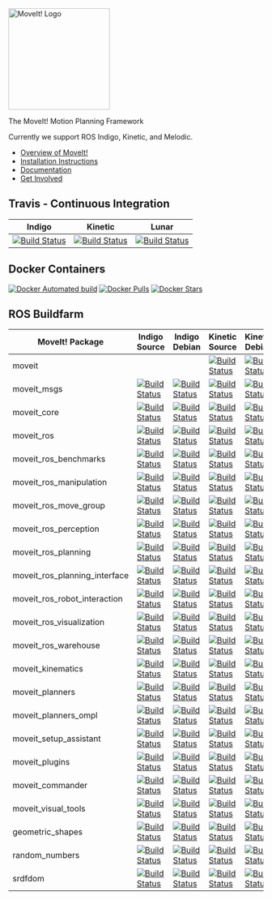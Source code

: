 <img src="http://moveit.ros.org/assets/images/moveit2_logo_black.png" alt="MoveIt! Logo" width="200"/>

The MoveIt! Motion Planning Framework

Currently we support ROS Indigo, Kinetic, and Melodic.

- [Overview of MoveIt!](http://moveit.ros.org)
- [Installation Instructions](http://moveit.ros.org/install/)
- [Documentation](http://moveit.ros.org/documentation/)
- [Get Involved](http://moveit.ros.org/documentation/contributing/)

## Travis - Continuous Integration

Indigo | Kinetic | Lunar
------ | ---- | -------
[![Build Status](https://travis-ci.org/ros-planning/moveit.svg?branch=indigo-devel)](https://travis-ci.org/ros-planning/moveit) | [![Build Status](https://travis-ci.org/ros-planning/moveit.svg?branch=kinetic-devel)](https://travis-ci.org/ros-planning/moveit) | [![Build Status](https://travis-ci.org/ros-planning/moveit.svg?branch=kinetic-devel)](https://travis-ci.org/ros-planning/moveit) |

## Docker Containers

[![Docker Automated build](https://img.shields.io/docker/automated/moveit/moveit.svg?maxAge=2592000)](https://hub.docker.com/r/moveit/moveit/) [![Docker Pulls](https://img.shields.io/docker/pulls/moveit/moveit.svg?maxAge=2592000)](https://hub.docker.com/r/moveit/moveit/) [![Docker Stars](https://img.shields.io/docker/stars/moveit/moveit.svg)](https://registry.hub.docker.com/moveit/moveit/)

## ROS Buildfarm

MoveIt! Package | Indigo Source | Indigo Debian | Kinetic Source | Kinetic Debian | Lunar Source | Lunar Debian
------- | ------------------- | ------------------- | ------------------- | ------------------- | ------------------- | -------------------
moveit | | | [![Build Status](http://build.ros.org/buildStatus/icon?job=Ksrc_uX__moveit__ubuntu_xenial__source)](http://build.ros.org/view/Ksrc_uX/job/Ksrc_uX__moveit__ubuntu_xenial__source/) | [![Build Status](http://build.ros.org/buildStatus/icon?job=Kbin_uX64__moveit__ubuntu_xenial_amd64__binary)](http://build.ros.org/view/Kbin_uX64/job/Kbin_uX64__moveit__ubuntu_xenial_amd64__binary/) | [![Build Status](http://build.ros.org/buildStatus/icon?job=Lsrc_uX__moveit__ubuntu_xenial__source)](http://build.ros.org/view/Lsrc_uX/job/Lsrc_uX__moveit__ubuntu_xenial__source/) | [![Build Status](http://build.ros.org/buildStatus/icon?job=Lbin_uX64__moveit__ubuntu_xenial_amd64__binary)](http://build.ros.org/view/Lbin_uX64/job/Lbin_uX64__moveit__ubuntu_xenial_amd64__binary/) |
moveit_msgs | [![Build Status](http://build.ros.org/buildStatus/icon?job=Isrc_uT__moveit_msgs__ubuntu_trusty__source)](http://build.ros.org/view/Isrc_uT/job/Isrc_uT__moveit_msgs__ubuntu_trusty__source/) | [![Build Status](http://build.ros.org/buildStatus/icon?job=Ibin_uT64__moveit_msgs__ubuntu_trusty_amd64__binary)](http://build.ros.org/view/Ibin_uT64/job/Ibin_uT64__moveit_msgs__ubuntu_trusty_amd64__binary/) | [![Build Status](http://build.ros.org/buildStatus/icon?job=Ksrc_uX__moveit_msgs__ubuntu_xenial__source)](http://build.ros.org/view/Ksrc_uX/job/Ksrc_uX__moveit_msgs__ubuntu_xenial__source/) | [![Build Status](http://build.ros.org/buildStatus/icon?job=Kbin_uX64__moveit_msgs__ubuntu_xenial_amd64__binary)](http://build.ros.org/view/Kbin_uX64/job/Kbin_uX64__moveit_msgs__ubuntu_xenial_amd64__binary/) | [![Build Status](http://build.ros.org/buildStatus/icon?job=Lsrc_uX__moveit_msgs__ubuntu_xenial__source)](http://build.ros.org/view/Lsrc_uX/job/Lsrc_uX__moveit_msgs__ubuntu_xenial__source/) | [![Build Status](http://build.ros.org/buildStatus/icon?job=Lbin_uX64__moveit_msgs__ubuntu_xenial_amd64__binary)](http://build.ros.org/view/Lbin_uX64/job/Lbin_uX64__moveit_msgs__ubuntu_xenial_amd64__binary/) |
moveit_core | [![Build Status](http://build.ros.org/buildStatus/icon?job=Isrc_uT__moveit_core__ubuntu_trusty__source)](http://build.ros.org/view/Isrc_uT/job/Isrc_uT__moveit_core__ubuntu_trusty__source/) | [![Build Status](http://build.ros.org/buildStatus/icon?job=Ibin_uT64__moveit_core__ubuntu_trusty_amd64__binary)](http://build.ros.org/view/Ibin_uT64/job/Ibin_uT64__moveit_core__ubuntu_trusty_amd64__binary/) | [![Build Status](http://build.ros.org/buildStatus/icon?job=Ksrc_uX__moveit_core__ubuntu_xenial__source)](http://build.ros.org/view/Ksrc_uX/job/Ksrc_uX__moveit_core__ubuntu_xenial__source/) | [![Build Status](http://build.ros.org/buildStatus/icon?job=Kbin_uX64__moveit_core__ubuntu_xenial_amd64__binary)](http://build.ros.org/view/Kbin_uX64/job/Kbin_uX64__moveit_core__ubuntu_xenial_amd64__binary/) | [![Build Status](http://build.ros.org/buildStatus/icon?job=Lsrc_uX__moveit_core__ubuntu_xenial__source)](http://build.ros.org/view/Lsrc_uX/job/Lsrc_uX__moveit_core__ubuntu_xenial__source/) | [![Build Status](http://build.ros.org/buildStatus/icon?job=Lbin_uX64__moveit_core__ubuntu_xenial_amd64__binary)](http://build.ros.org/view/Lbin_uX64/job/Lbin_uX64__moveit_core__ubuntu_xenial_amd64__binary/) |
moveit_ros | [![Build Status](http://build.ros.org/buildStatus/icon?job=Isrc_uT__moveit_ros__ubuntu_trusty__source)](http://build.ros.org/view/Isrc_uT/job/Isrc_uT__moveit_ros__ubuntu_trusty__source/) | [![Build Status](http://build.ros.org/buildStatus/icon?job=Ibin_uT64__moveit_ros__ubuntu_trusty_amd64__binary)](http://build.ros.org/view/Ibin_uT64/job/Ibin_uT64__moveit_ros__ubuntu_trusty_amd64__binary/) | [![Build Status](http://build.ros.org/buildStatus/icon?job=Ksrc_uX__moveit_ros__ubuntu_xenial__source)](http://build.ros.org/view/Ksrc_uX/job/Ksrc_uX__moveit_ros__ubuntu_xenial__source/) | [![Build Status](http://build.ros.org/buildStatus/icon?job=Kbin_uX64__moveit_ros__ubuntu_xenial_amd64__binary)](http://build.ros.org/view/Kbin_uX64/job/Kbin_uX64__moveit_ros__ubuntu_xenial_amd64__binary/) | [![Build Status](http://build.ros.org/buildStatus/icon?job=Lsrc_uX__moveit_ros__ubuntu_xenial__source)](http://build.ros.org/view/Lsrc_uX/job/Lsrc_uX__moveit_ros__ubuntu_xenial__source/) | [![Build Status](http://build.ros.org/buildStatus/icon?job=Lbin_uX64__moveit_ros__ubuntu_xenial_amd64__binary)](http://build.ros.org/view/Lbin_uX64/job/Lbin_uX64__moveit_ros__ubuntu_xenial_amd64__binary/) |
moveit_ros_benchmarks | [![Build Status](http://build.ros.org/buildStatus/icon?job=Isrc_uT__moveit_ros_benchmarks__ubuntu_trusty__source)](http://build.ros.org/view/Isrc_uT/job/Isrc_uT__moveit_ros_benchmarks__ubuntu_trusty__source/) | [![Build Status](http://build.ros.org/buildStatus/icon?job=Ibin_uT64__moveit_ros_benchmarks__ubuntu_trusty_amd64__binary)](http://build.ros.org/view/Ibin_uT64/job/Ibin_uT64__moveit_ros_benchmarks__ubuntu_trusty_amd64__binary/) | [![Build Status](http://build.ros.org/buildStatus/icon?job=Ksrc_uX__moveit_ros_benchmarks__ubuntu_xenial__source)](http://build.ros.org/view/Ksrc_uX/job/Ksrc_uX__moveit_ros_benchmarks__ubuntu_xenial__source/) | [![Build Status](http://build.ros.org/buildStatus/icon?job=Kbin_uX64__moveit_ros_benchmarks__ubuntu_xenial_amd64__binary)](http://build.ros.org/view/Kbin_uX64/job/Kbin_uX64__moveit_ros_benchmarks__ubuntu_xenial_amd64__binary/) | [![Build Status](http://build.ros.org/buildStatus/icon?job=Lsrc_uX__moveit_ros_benchmarks__ubuntu_xenial__source)](http://build.ros.org/view/Lsrc_uX/job/Lsrc_uX__moveit_ros_benchmarks__ubuntu_xenial__source/) | [![Build Status](http://build.ros.org/buildStatus/icon?job=Lbin_uX64__moveit_ros_benchmarks__ubuntu_xenial_amd64__binary)](http://build.ros.org/view/Lbin_uX64/job/Lbin_uX64__moveit_ros_benchmarks__ubuntu_xenial_amd64__binary/) |
moveit_ros_manipulation | [![Build Status](http://build.ros.org/buildStatus/icon?job=Isrc_uT__moveit_ros_manipulation__ubuntu_trusty__source)](http://build.ros.org/view/Isrc_uT/job/Isrc_uT__moveit_ros_manipulation__ubuntu_trusty__source/) | [![Build Status](http://build.ros.org/buildStatus/icon?job=Ibin_uT64__moveit_ros_manipulation__ubuntu_trusty_amd64__binary)](http://build.ros.org/view/Ibin_uT64/job/Ibin_uT64__moveit_ros_manipulation__ubuntu_trusty_amd64__binary/) | [![Build Status](http://build.ros.org/buildStatus/icon?job=Ksrc_uX__moveit_ros_manipulation__ubuntu_xenial__source)](http://build.ros.org/view/Ksrc_uX/job/Ksrc_uX__moveit_ros_manipulation__ubuntu_xenial__source/) | [![Build Status](http://build.ros.org/buildStatus/icon?job=Kbin_uX64__moveit_ros_manipulation__ubuntu_xenial_amd64__binary)](http://build.ros.org/view/Kbin_uX64/job/Kbin_uX64__moveit_ros_manipulation__ubuntu_xenial_amd64__binary/) | [![Build Status](http://build.ros.org/buildStatus/icon?job=Lsrc_uX__moveit_ros_manipulation__ubuntu_xenial__source)](http://build.ros.org/view/Lsrc_uX/job/Lsrc_uX__moveit_ros_manipulation__ubuntu_xenial__source/) | [![Build Status](http://build.ros.org/buildStatus/icon?job=Lbin_uX64__moveit_ros_manipulation__ubuntu_xenial_amd64__binary)](http://build.ros.org/view/Lbin_uX64/job/Lbin_uX64__moveit_ros_manipulation__ubuntu_xenial_amd64__binary/) |
moveit_ros_move_group | [![Build Status](http://build.ros.org/buildStatus/icon?job=Isrc_uT__moveit_ros_move_group__ubuntu_trusty__source)](http://build.ros.org/view/Isrc_uT/job/Isrc_uT__moveit_ros_move_group__ubuntu_trusty__source/) | [![Build Status](http://build.ros.org/buildStatus/icon?job=Ibin_uT64__moveit_ros_move_group__ubuntu_trusty_amd64__binary)](http://build.ros.org/view/Ibin_uT64/job/Ibin_uT64__moveit_ros_move_group__ubuntu_trusty_amd64__binary/) | [![Build Status](http://build.ros.org/buildStatus/icon?job=Ksrc_uX__moveit_ros_move_group__ubuntu_xenial__source)](http://build.ros.org/view/Ksrc_uX/job/Ksrc_uX__moveit_ros_move_group__ubuntu_xenial__source/) | [![Build Status](http://build.ros.org/buildStatus/icon?job=Kbin_uX64__moveit_ros_move_group__ubuntu_xenial_amd64__binary)](http://build.ros.org/view/Kbin_uX64/job/Kbin_uX64__moveit_ros_move_group__ubuntu_xenial_amd64__binary/) | [![Build Status](http://build.ros.org/buildStatus/icon?job=Lsrc_uX__moveit_ros_move_group__ubuntu_xenial__source)](http://build.ros.org/view/Lsrc_uX/job/Lsrc_uX__moveit_ros_move_group__ubuntu_xenial__source/) | [![Build Status](http://build.ros.org/buildStatus/icon?job=Lbin_uX64__moveit_ros_move_group__ubuntu_xenial_amd64__binary)](http://build.ros.org/view/Lbin_uX64/job/Lbin_uX64__moveit_ros_move_group__ubuntu_xenial_amd64__binary/) |
moveit_ros_perception | [![Build Status](http://build.ros.org/buildStatus/icon?job=Isrc_uT__moveit_ros_perception__ubuntu_trusty__source)](http://build.ros.org/view/Isrc_uT/job/Isrc_uT__moveit_ros_perception__ubuntu_trusty__source/) | [![Build Status](http://build.ros.org/buildStatus/icon?job=Ibin_uT64__moveit_ros_perception__ubuntu_trusty_amd64__binary)](http://build.ros.org/view/Ibin_uT64/job/Ibin_uT64__moveit_ros_perception__ubuntu_trusty_amd64__binary/) | [![Build Status](http://build.ros.org/buildStatus/icon?job=Ksrc_uX__moveit_ros_perception__ubuntu_xenial__source)](http://build.ros.org/view/Ksrc_uX/job/Ksrc_uX__moveit_ros_perception__ubuntu_xenial__source/) | [![Build Status](http://build.ros.org/buildStatus/icon?job=Kbin_uX64__moveit_ros_perception__ubuntu_xenial_amd64__binary)](http://build.ros.org/view/Kbin_uX64/job/Kbin_uX64__moveit_ros_perception__ubuntu_xenial_amd64__binary/) | [![Build Status](http://build.ros.org/buildStatus/icon?job=Lsrc_uX__moveit_ros_perception__ubuntu_xenial__source)](http://build.ros.org/view/Lsrc_uX/job/Lsrc_uX__moveit_ros_perception__ubuntu_xenial__source/) | [![Build Status](http://build.ros.org/buildStatus/icon?job=Lbin_uX64__moveit_ros_perception__ubuntu_xenial_amd64__binary)](http://build.ros.org/view/Lbin_uX64/job/Lbin_uX64__moveit_ros_perception__ubuntu_xenial_amd64__binary/) |
moveit_ros_planning | [![Build Status](http://build.ros.org/buildStatus/icon?job=Isrc_uT__moveit_ros_planning__ubuntu_trusty__source)](http://build.ros.org/view/Isrc_uT/job/Isrc_uT__moveit_ros_planning__ubuntu_trusty__source/) | [![Build Status](http://build.ros.org/buildStatus/icon?job=Ibin_uT64__moveit_ros_planning__ubuntu_trusty_amd64__binary)](http://build.ros.org/view/Ibin_uT64/job/Ibin_uT64__moveit_ros_planning__ubuntu_trusty_amd64__binary/) | [![Build Status](http://build.ros.org/buildStatus/icon?job=Ksrc_uX__moveit_ros_planning__ubuntu_xenial__source)](http://build.ros.org/view/Ksrc_uX/job/Ksrc_uX__moveit_ros_planning__ubuntu_xenial__source/) | [![Build Status](http://build.ros.org/buildStatus/icon?job=Kbin_uX64__moveit_ros_planning__ubuntu_xenial_amd64__binary)](http://build.ros.org/view/Kbin_uX64/job/Kbin_uX64__moveit_ros_planning__ubuntu_xenial_amd64__binary/) | [![Build Status](http://build.ros.org/buildStatus/icon?job=Lsrc_uX__moveit_ros_planning__ubuntu_xenial__source)](http://build.ros.org/view/Lsrc_uX/job/Lsrc_uX__moveit_ros_planning__ubuntu_xenial__source/) | [![Build Status](http://build.ros.org/buildStatus/icon?job=Lbin_uX64__moveit_ros_planning__ubuntu_xenial_amd64__binary)](http://build.ros.org/view/Lbin_uX64/job/Lbin_uX64__moveit_ros_planning__ubuntu_xenial_amd64__binary/) |
moveit_ros_planning_interface | [![Build Status](http://build.ros.org/buildStatus/icon?job=Isrc_uT__moveit_ros_planning_interface__ubuntu_trusty__source)](http://build.ros.org/view/Isrc_uT/job/Isrc_uT__moveit_ros_planning_interface__ubuntu_trusty__source/) | [![Build Status](http://build.ros.org/buildStatus/icon?job=Ibin_uT64__moveit_ros_planning_interface__ubuntu_trusty_amd64__binary)](http://build.ros.org/view/Ibin_uT64/job/Ibin_uT64__moveit_ros_planning_interface__ubuntu_trusty_amd64__binary/) | [![Build Status](http://build.ros.org/buildStatus/icon?job=Ksrc_uX__moveit_ros_planning_interface__ubuntu_xenial__source)](http://build.ros.org/view/Ksrc_uX/job/Ksrc_uX__moveit_ros_planning_interface__ubuntu_xenial__source/) | [![Build Status](http://build.ros.org/buildStatus/icon?job=Kbin_uX64__moveit_ros_planning_interface__ubuntu_xenial_amd64__binary)](http://build.ros.org/view/Kbin_uX64/job/Kbin_uX64__moveit_ros_planning_interface__ubuntu_xenial_amd64__binary/) | [![Build Status](http://build.ros.org/buildStatus/icon?job=Lsrc_uX__moveit_ros_planning_interface__ubuntu_xenial__source)](http://build.ros.org/view/Lsrc_uX/job/Lsrc_uX__moveit_ros_planning_interface__ubuntu_xenial__source/) | [![Build Status](http://build.ros.org/buildStatus/icon?job=Lbin_uX64__moveit_ros_planning_interface__ubuntu_xenial_amd64__binary)](http://build.ros.org/view/Lbin_uX64/job/Lbin_uX64__moveit_ros_planning_interface__ubuntu_xenial_amd64__binary/) |
moveit_ros_robot_interaction | [![Build Status](http://build.ros.org/buildStatus/icon?job=Isrc_uT__moveit_ros_robot_interaction__ubuntu_trusty__source)](http://build.ros.org/view/Isrc_uT/job/Isrc_uT__moveit_ros_robot_interaction__ubuntu_trusty__source/) | [![Build Status](http://build.ros.org/buildStatus/icon?job=Ibin_uT64__moveit_ros_robot_interaction__ubuntu_trusty_amd64__binary)](http://build.ros.org/view/Ibin_uT64/job/Ibin_uT64__moveit_ros_robot_interaction__ubuntu_trusty_amd64__binary/) | [![Build Status](http://build.ros.org/buildStatus/icon?job=Ksrc_uX__moveit_ros_robot_interaction__ubuntu_xenial__source)](http://build.ros.org/view/Ksrc_uX/job/Ksrc_uX__moveit_ros_robot_interaction__ubuntu_xenial__source/) | [![Build Status](http://build.ros.org/buildStatus/icon?job=Kbin_uX64__moveit_ros_robot_interaction__ubuntu_xenial_amd64__binary)](http://build.ros.org/view/Kbin_uX64/job/Kbin_uX64__moveit_ros_robot_interaction__ubuntu_xenial_amd64__binary/) | [![Build Status](http://build.ros.org/buildStatus/icon?job=Lsrc_uX__moveit_ros_robot_interaction__ubuntu_xenial__source)](http://build.ros.org/view/Lsrc_uX/job/Lsrc_uX__moveit_ros_robot_interaction__ubuntu_xenial__source/) | [![Build Status](http://build.ros.org/buildStatus/icon?job=Lbin_uX64__moveit_ros_robot_interaction__ubuntu_xenial_amd64__binary)](http://build.ros.org/view/Lbin_uX64/job/Lbin_uX64__moveit_ros_robot_interaction__ubuntu_xenial_amd64__binary/) |
moveit_ros_visualization | [![Build Status](http://build.ros.org/buildStatus/icon?job=Isrc_uT__moveit_ros_visualization__ubuntu_trusty__source)](http://build.ros.org/view/Isrc_uT/job/Isrc_uT__moveit_ros_visualization__ubuntu_trusty__source/) | [![Build Status](http://build.ros.org/buildStatus/icon?job=Ibin_uT64__moveit_ros_visualization__ubuntu_trusty_amd64__binary)](http://build.ros.org/view/Ibin_uT64/job/Ibin_uT64__moveit_ros_visualization__ubuntu_trusty_amd64__binary/) | [![Build Status](http://build.ros.org/buildStatus/icon?job=Ksrc_uX__moveit_ros_visualization__ubuntu_xenial__source)](http://build.ros.org/view/Ksrc_uX/job/Ksrc_uX__moveit_ros_visualization__ubuntu_xenial__source/) | [![Build Status](http://build.ros.org/buildStatus/icon?job=Kbin_uX64__moveit_ros_visualization__ubuntu_xenial_amd64__binary)](http://build.ros.org/view/Kbin_uX64/job/Kbin_uX64__moveit_ros_visualization__ubuntu_xenial_amd64__binary/) | [![Build Status](http://build.ros.org/buildStatus/icon?job=Lsrc_uX__moveit_ros_visualization__ubuntu_xenial__source)](http://build.ros.org/view/Lsrc_uX/job/Lsrc_uX__moveit_ros_visualization__ubuntu_xenial__source/) | [![Build Status](http://build.ros.org/buildStatus/icon?job=Lbin_uX64__moveit_ros_visualization__ubuntu_xenial_amd64__binary)](http://build.ros.org/view/Lbin_uX64/job/Lbin_uX64__moveit_ros_visualization__ubuntu_xenial_amd64__binary/) |
moveit_ros_warehouse | [![Build Status](http://build.ros.org/buildStatus/icon?job=Isrc_uT__moveit_ros_warehouse__ubuntu_trusty__source)](http://build.ros.org/view/Isrc_uT/job/Isrc_uT__moveit_ros_warehouse__ubuntu_trusty__source/) | [![Build Status](http://build.ros.org/buildStatus/icon?job=Ibin_uT64__moveit_ros_warehouse__ubuntu_trusty_amd64__binary)](http://build.ros.org/view/Ibin_uT64/job/Ibin_uT64__moveit_ros_warehouse__ubuntu_trusty_amd64__binary/) | [![Build Status](http://build.ros.org/buildStatus/icon?job=Ksrc_uX__moveit_ros_warehouse__ubuntu_xenial__source)](http://build.ros.org/view/Ksrc_uX/job/Ksrc_uX__moveit_ros_warehouse__ubuntu_xenial__source/) | [![Build Status](http://build.ros.org/buildStatus/icon?job=Kbin_uX64__moveit_ros_warehouse__ubuntu_xenial_amd64__binary)](http://build.ros.org/view/Kbin_uX64/job/Kbin_uX64__moveit_ros_warehouse__ubuntu_xenial_amd64__binary/) | [![Build Status](http://build.ros.org/buildStatus/icon?job=Lsrc_uX__moveit_ros_warehouse__ubuntu_xenial__source)](http://build.ros.org/view/Lsrc_uX/job/Lsrc_uX__moveit_ros_warehouse__ubuntu_xenial__source/) | [![Build Status](http://build.ros.org/buildStatus/icon?job=Lbin_uX64__moveit_ros_warehouse__ubuntu_xenial_amd64__binary)](http://build.ros.org/view/Lbin_uX64/job/Lbin_uX64__moveit_ros_warehouse__ubuntu_xenial_amd64__binary/) |
moveit_kinematics | [![Build Status](http://build.ros.org/buildStatus/icon?job=Isrc_uT__moveit_kinematics__ubuntu_trusty__source)](http://build.ros.org/view/Isrc_uT/job/Isrc_uT__moveit_kinematics__ubuntu_trusty__source/) | [![Build Status](http://build.ros.org/buildStatus/icon?job=Ibin_uT64__moveit_kinematics__ubuntu_trusty_amd64__binary)](http://build.ros.org/view/Ibin_uT64/job/Ibin_uT64__moveit_kinematics__ubuntu_trusty_amd64__binary/) | [![Build Status](http://build.ros.org/buildStatus/icon?job=Ksrc_uX__moveit_kinematics__ubuntu_xenial__source)](http://build.ros.org/view/Ksrc_uX/job/Ksrc_uX__moveit_kinematics__ubuntu_xenial__source/) | [![Build Status](http://build.ros.org/buildStatus/icon?job=Kbin_uX64__moveit_kinematics__ubuntu_xenial_amd64__binary)](http://build.ros.org/view/Kbin_uX64/job/Kbin_uX64__moveit_kinematics__ubuntu_xenial_amd64__binary/) | [![Build Status](http://build.ros.org/buildStatus/icon?job=Lsrc_uX__moveit_kinematics__ubuntu_xenial__source)](http://build.ros.org/view/Lsrc_uX/job/Lsrc_uX__moveit_kinematics__ubuntu_xenial__source/) | [![Build Status](http://build.ros.org/buildStatus/icon?job=Lbin_uX64__moveit_kinematics__ubuntu_xenial_amd64__binary)](http://build.ros.org/view/Lbin_uX64/job/Lbin_uX64__moveit_kinematics__ubuntu_xenial_amd64__binary/) |
moveit_planners | [![Build Status](http://build.ros.org/buildStatus/icon?job=Isrc_uT__moveit_planners__ubuntu_trusty__source)](http://build.ros.org/view/Isrc_uT/job/Isrc_uT__moveit_planners__ubuntu_trusty__source/) | [![Build Status](http://build.ros.org/buildStatus/icon?job=Ibin_uT64__moveit_planners__ubuntu_trusty_amd64__binary)](http://build.ros.org/view/Ibin_uT64/job/Ibin_uT64__moveit_planners__ubuntu_trusty_amd64__binary/) | [![Build Status](http://build.ros.org/buildStatus/icon?job=Ksrc_uX__moveit_planners__ubuntu_xenial__source)](http://build.ros.org/view/Ksrc_uX/job/Ksrc_uX__moveit_planners__ubuntu_xenial__source/) | [![Build Status](http://build.ros.org/buildStatus/icon?job=Kbin_uX64__moveit_planners__ubuntu_xenial_amd64__binary)](http://build.ros.org/view/Kbin_uX64/job/Kbin_uX64__moveit_planners__ubuntu_xenial_amd64__binary/) | [![Build Status](http://build.ros.org/buildStatus/icon?job=Lsrc_uX__moveit_planners__ubuntu_xenial__source)](http://build.ros.org/view/Lsrc_uX/job/Lsrc_uX__moveit_planners__ubuntu_xenial__source/) | [![Build Status](http://build.ros.org/buildStatus/icon?job=Lbin_uX64__moveit_planners__ubuntu_xenial_amd64__binary)](http://build.ros.org/view/Lbin_uX64/job/Lbin_uX64__moveit_planners__ubuntu_xenial_amd64__binary/) |
moveit_planners_ompl | [![Build Status](http://build.ros.org/buildStatus/icon?job=Isrc_uT__moveit_planners_ompl__ubuntu_trusty__source)](http://build.ros.org/view/Isrc_uT/job/Isrc_uT__moveit_planners_ompl__ubuntu_trusty__source/) | [![Build Status](http://build.ros.org/buildStatus/icon?job=Ibin_uT64__moveit_planners_ompl__ubuntu_trusty_amd64__binary)](http://build.ros.org/view/Ibin_uT64/job/Ibin_uT64__moveit_planners_ompl__ubuntu_trusty_amd64__binary/) | [![Build Status](http://build.ros.org/buildStatus/icon?job=Ksrc_uX__moveit_planners_ompl__ubuntu_xenial__source)](http://build.ros.org/view/Ksrc_uX/job/Ksrc_uX__moveit_planners_ompl__ubuntu_xenial__source/) | [![Build Status](http://build.ros.org/buildStatus/icon?job=Kbin_uX64__moveit_planners_ompl__ubuntu_xenial_amd64__binary)](http://build.ros.org/view/Kbin_uX64/job/Kbin_uX64__moveit_planners_ompl__ubuntu_xenial_amd64__binary/) | [![Build Status](http://build.ros.org/buildStatus/icon?job=Lsrc_uX__moveit_planners_ompl__ubuntu_xenial__source)](http://build.ros.org/view/Lsrc_uX/job/Lsrc_uX__moveit_planners_ompl__ubuntu_xenial__source/) | [![Build Status](http://build.ros.org/buildStatus/icon?job=Lbin_uX64__moveit_planners_ompl__ubuntu_xenial_amd64__binary)](http://build.ros.org/view/Lbin_uX64/job/Lbin_uX64__moveit_planners_ompl__ubuntu_xenial_amd64__binary/) |
moveit_setup_assistant | [![Build Status](http://build.ros.org/buildStatus/icon?job=Isrc_uT__moveit_setup_assistant__ubuntu_trusty__source)](http://build.ros.org/view/Isrc_uT/job/Isrc_uT__moveit_setup_assistant__ubuntu_trusty__source/) | [![Build Status](http://build.ros.org/buildStatus/icon?job=Ibin_uT64__moveit_setup_assistant__ubuntu_trusty_amd64__binary)](http://build.ros.org/view/Ibin_uT64/job/Ibin_uT64__moveit_setup_assistant__ubuntu_trusty_amd64__binary/) | [![Build Status](http://build.ros.org/buildStatus/icon?job=Ksrc_uX__moveit_setup_assistant__ubuntu_xenial__source)](http://build.ros.org/view/Ksrc_uX/job/Ksrc_uX__moveit_setup_assistant__ubuntu_xenial__source/) | [![Build Status](http://build.ros.org/buildStatus/icon?job=Kbin_uX64__moveit_setup_assistant__ubuntu_xenial_amd64__binary)](http://build.ros.org/view/Kbin_uX64/job/Kbin_uX64__moveit_setup_assistant__ubuntu_xenial_amd64__binary/) | [![Build Status](http://build.ros.org/buildStatus/icon?job=Lsrc_uX__moveit_setup_assistant__ubuntu_xenial__source)](http://build.ros.org/view/Lsrc_uX/job/Lsrc_uX__moveit_setup_assistant__ubuntu_xenial__source/) | [![Build Status](http://build.ros.org/buildStatus/icon?job=Lbin_uX64__moveit_setup_assistant__ubuntu_xenial_amd64__binary)](http://build.ros.org/view/Lbin_uX64/job/Lbin_uX64__moveit_setup_assistant__ubuntu_xenial_amd64__binary/) |
moveit_plugins | [![Build Status](http://build.ros.org/buildStatus/icon?job=Isrc_uT__moveit_plugins__ubuntu_trusty__source)](http://build.ros.org/view/Isrc_uT/job/Isrc_uT__moveit_plugins__ubuntu_trusty__source/) | [![Build Status](http://build.ros.org/buildStatus/icon?job=Ibin_uT64__moveit_plugins__ubuntu_trusty_amd64__binary)](http://build.ros.org/view/Ibin_uT64/job/Ibin_uT64__moveit_plugins__ubuntu_trusty_amd64__binary/) | [![Build Status](http://build.ros.org/buildStatus/icon?job=Ksrc_uX__moveit_plugins__ubuntu_xenial__source)](http://build.ros.org/view/Ksrc_uX/job/Ksrc_uX__moveit_plugins__ubuntu_xenial__source/) | [![Build Status](http://build.ros.org/buildStatus/icon?job=Kbin_uX64__moveit_plugins__ubuntu_xenial_amd64__binary)](http://build.ros.org/view/Kbin_uX64/job/Kbin_uX64__moveit_plugins__ubuntu_xenial_amd64__binary/) | [![Build Status](http://build.ros.org/buildStatus/icon?job=Lsrc_uX__moveit_plugins__ubuntu_xenial__source)](http://build.ros.org/view/Lsrc_uX/job/Lsrc_uX__moveit_plugins__ubuntu_xenial__source/) | [![Build Status](http://build.ros.org/buildStatus/icon?job=Lbin_uX64__moveit_plugins__ubuntu_xenial_amd64__binary)](http://build.ros.org/view/Lbin_uX64/job/Lbin_uX64__moveit_plugins__ubuntu_xenial_amd64__binary/) |
moveit_commander | [![Build Status](http://build.ros.org/buildStatus/icon?job=Isrc_uT__moveit_commander__ubuntu_trusty__source)](http://build.ros.org/view/Isrc_uT/job/Isrc_uT__moveit_commander__ubuntu_trusty__source/) | [![Build Status](http://build.ros.org/buildStatus/icon?job=Ibin_uT64__moveit_commander__ubuntu_trusty_amd64__binary)](http://build.ros.org/view/Ibin_uT64/job/Ibin_uT64__moveit_commander__ubuntu_trusty_amd64__binary/) | [![Build Status](http://build.ros.org/buildStatus/icon?job=Ksrc_uX__moveit_commander__ubuntu_xenial__source)](http://build.ros.org/view/Ksrc_uX/job/Ksrc_uX__moveit_commander__ubuntu_xenial__source/) | [![Build Status](http://build.ros.org/buildStatus/icon?job=Kbin_uX64__moveit_commander__ubuntu_xenial_amd64__binary)](http://build.ros.org/view/Kbin_uX64/job/Kbin_uX64__moveit_commander__ubuntu_xenial_amd64__binary/) | [![Build Status](http://build.ros.org/buildStatus/icon?job=Lsrc_uX__moveit_commander__ubuntu_xenial__source)](http://build.ros.org/view/Lsrc_uX/job/Lsrc_uX__moveit_commander__ubuntu_xenial__source/) | [![Build Status](http://build.ros.org/buildStatus/icon?job=Lbin_uX64__moveit_commander__ubuntu_xenial_amd64__binary)](http://build.ros.org/view/Lbin_uX64/job/Lbin_uX64__moveit_commander__ubuntu_xenial_amd64__binary/) |
moveit_visual_tools | [![Build Status](http://build.ros.org/buildStatus/icon?job=Isrc_uT__moveit_visual_tools__ubuntu_trusty__source)](http://build.ros.org/view/Isrc_uT/job/Isrc_uT__moveit_visual_tools__ubuntu_trusty__source/) | [![Build Status](http://build.ros.org/buildStatus/icon?job=Ibin_uT64__moveit_visual_tools__ubuntu_trusty_amd64__binary)](http://build.ros.org/view/Ibin_uT64/job/Ibin_uT64__moveit_visual_tools__ubuntu_trusty_amd64__binary/) | [![Build Status](http://build.ros.org/buildStatus/icon?job=Ksrc_uX__moveit_visual_tools__ubuntu_xenial__source)](http://build.ros.org/view/Ksrc_uX/job/Ksrc_uX__moveit_visual_tools__ubuntu_xenial__source/) | [![Build Status](http://build.ros.org/buildStatus/icon?job=Kbin_uX64__moveit_visual_tools__ubuntu_xenial_amd64__binary)](http://build.ros.org/view/Kbin_uX64/job/Kbin_uX64__moveit_visual_tools__ubuntu_xenial_amd64__binary/) | [![Build Status](http://build.ros.org/buildStatus/icon?job=Lsrc_uX__moveit_visual_tools__ubuntu_xenial__source)](http://build.ros.org/view/Lsrc_uX/job/Lsrc_uX__moveit_visual_tools__ubuntu_xenial__source/) | [![Build Status](http://build.ros.org/buildStatus/icon?job=Lbin_uX64__moveit_visual_tools__ubuntu_xenial_amd64__binary)](http://build.ros.org/view/Lbin_uX64/job/Lbin_uX64__moveit_visual_tools__ubuntu_xenial_amd64__binary/) |
geometric_shapes | [![Build Status](http://build.ros.org/buildStatus/icon?job=Isrc_uT__geometric_shapes__ubuntu_trusty__source)](http://build.ros.org/view/Isrc_uT/job/Isrc_uT__geometric_shapes__ubuntu_trusty__source/) | [![Build Status](http://build.ros.org/buildStatus/icon?job=Ibin_uT64__geometric_shapes__ubuntu_trusty_amd64__binary)](http://build.ros.org/view/Ibin_uT64/job/Ibin_uT64__geometric_shapes__ubuntu_trusty_amd64__binary/) | [![Build Status](http://build.ros.org/buildStatus/icon?job=Ksrc_uX__geometric_shapes__ubuntu_xenial__source)](http://build.ros.org/view/Ksrc_uX/job/Ksrc_uX__geometric_shapes__ubuntu_xenial__source/) | [![Build Status](http://build.ros.org/buildStatus/icon?job=Kbin_uX64__geometric_shapes__ubuntu_xenial_amd64__binary)](http://build.ros.org/view/Kbin_uX64/job/Kbin_uX64__geometric_shapes__ubuntu_xenial_amd64__binary/) | [![Build Status](http://build.ros.org/buildStatus/icon?job=Lsrc_uX__geometric_shapes__ubuntu_xenial__source)](http://build.ros.org/view/Lsrc_uX/job/Lsrc_uX__geometric_shapes__ubuntu_xenial__source/) | [![Build Status](http://build.ros.org/buildStatus/icon?job=Lbin_uX64__geometric_shapes__ubuntu_xenial_amd64__binary)](http://build.ros.org/view/Lbin_uX64/job/Lbin_uX64__geometric_shapes__ubuntu_xenial_amd64__binary/) |
random_numbers | [![Build Status](http://build.ros.org/buildStatus/icon?job=Isrc_uT__random_numbers__ubuntu_trusty__source)](http://build.ros.org/view/Isrc_uT/job/Isrc_uT__random_numbers__ubuntu_trusty__source/) | [![Build Status](http://build.ros.org/buildStatus/icon?job=Ibin_uT64__random_numbers__ubuntu_trusty_amd64__binary)](http://build.ros.org/view/Ibin_uT64/job/Ibin_uT64__random_numbers__ubuntu_trusty_amd64__binary/) | [![Build Status](http://build.ros.org/buildStatus/icon?job=Ksrc_uX__random_numbers__ubuntu_xenial__source)](http://build.ros.org/view/Ksrc_uX/job/Ksrc_uX__random_numbers__ubuntu_xenial__source/) | [![Build Status](http://build.ros.org/buildStatus/icon?job=Kbin_uX64__random_numbers__ubuntu_xenial_amd64__binary)](http://build.ros.org/view/Kbin_uX64/job/Kbin_uX64__random_numbers__ubuntu_xenial_amd64__binary/) | [![Build Status](http://build.ros.org/buildStatus/icon?job=Lsrc_uX__random_numbers__ubuntu_xenial__source)](http://build.ros.org/view/Lsrc_uX/job/Lsrc_uX__random_numbers__ubuntu_xenial__source/) | [![Build Status](http://build.ros.org/buildStatus/icon?job=Lbin_uX64__random_numbers__ubuntu_xenial_amd64__binary)](http://build.ros.org/view/Lbin_uX64/job/Lbin_uX64__random_numbers__ubuntu_xenial_amd64__binary/) |
srdfdom | [![Build Status](http://build.ros.org/buildStatus/icon?job=Isrc_uT__srdfdom__ubuntu_trusty__source)](http://build.ros.org/view/Isrc_uT/job/Isrc_uT__srdfdom__ubuntu_trusty__source/) | [![Build Status](http://build.ros.org/buildStatus/icon?job=Ibin_uT64__srdfdom__ubuntu_trusty_amd64__binary)](http://build.ros.org/view/Ibin_uT64/job/Ibin_uT64__srdfdom__ubuntu_trusty_amd64__binary/) | [![Build Status](http://build.ros.org/buildStatus/icon?job=Ksrc_uX__srdfdom__ubuntu_xenial__source)](http://build.ros.org/view/Ksrc_uX/job/Ksrc_uX__srdfdom__ubuntu_xenial__source/) | [![Build Status](http://build.ros.org/buildStatus/icon?job=Kbin_uX64__srdfdom__ubuntu_xenial_amd64__binary)](http://build.ros.org/view/Kbin_uX64/job/Kbin_uX64__srdfdom__ubuntu_xenial_amd64__binary/) | [![Build Status](http://build.ros.org/buildStatus/icon?job=Lsrc_uX__srdfdom__ubuntu_xenial__source)](http://build.ros.org/view/Lsrc_uX/job/Lsrc_uX__srdfdom__ubuntu_xenial__source/) | [![Build Status](http://build.ros.org/buildStatus/icon?job=Lbin_uX64__srdfdom__ubuntu_xenial_amd64__binary)](http://build.ros.org/view/Lbin_uX64/job/Lbin_uX64__srdfdom__ubuntu_xenial_amd64__binary/) |

